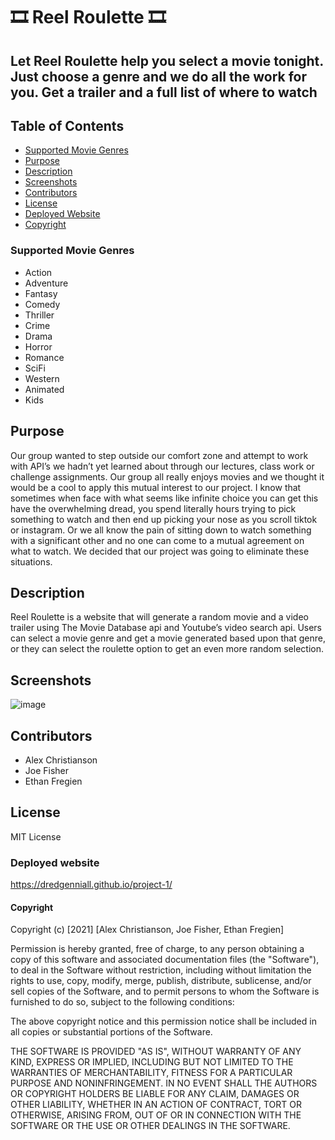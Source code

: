 # 🎞️ Reel Roulette 🎞️

## Let Reel Roulette help you select a movie tonight. Just choose a genre and we do all the work for you. Get a trailer and a full list of where to watch

## Table of Contents
- [Supported Movie Genres](#supported-movie-genres)
- [Purpose](#purpose)
- [Description](#description)
- [Screenshots](#screenshots)
- [Contributors](#contributors)
- [License](#license)
- [Deployed Website](#deployed-website)
- [Copyright](#copyright)

### Supported Movie Genres

- Action
- Adventure
- Fantasy
- Comedy
- Thriller
- Crime
- Drama
- Horror
- Romance
- SciFi
- Western
- Animated
- Kids

## Purpose
Our group wanted to step outside our comfort zone and attempt to work with API’s we hadn’t yet learned about through our lectures, class work or challenge assignments. Our group all really enjoys movies and we thought it would be a cool to apply this mutual interest to our project. I know that sometimes when face with what seems like infinite choice you can get this have the overwhelming dread, you spend literally hours trying to pick something to watch and then end up picking your nose as you scroll tiktok or instagram. Or we all know the pain of sitting down to watch something with a significant other and no one can come to a mutual agreement on what to watch. We decided that our project was going to eliminate these situations. 

## Description

Reel Roulette is a website that will generate a random movie and a video trailer using The Movie Database api and Youtube’s video search api. Users can select a movie genre and get a movie generated based upon that genre, or they can select the roulette option to get an even more random selection.

## Screenshots

![image](https://user-images.githubusercontent.com/87037136/137644482-3a44fe13-a17c-4c0d-9e8c-c98f0bdabd6b.png)


## Contributors
* Alex Christianson
* Joe Fisher
* Ethan Fregien


## License
MIT License

### Deployed website
https://dredgenniall.github.io/project-1/

#### Copyright
Copyright (c) [2021] [Alex Christianson, Joe Fisher, Ethan Fregien]

Permission is hereby granted, free of charge, to any person obtaining a copy
of this software and associated documentation files (the "Software"), to deal
in the Software without restriction, including without limitation the rights
to use, copy, modify, merge, publish, distribute, sublicense, and/or sell
copies of the Software, and to permit persons to whom the Software is
furnished to do so, subject to the following conditions:

The above copyright notice and this permission notice shall be included in all
copies or substantial portions of the Software.

THE SOFTWARE IS PROVIDED "AS IS", WITHOUT WARRANTY OF ANY KIND, EXPRESS OR
IMPLIED, INCLUDING BUT NOT LIMITED TO THE WARRANTIES OF MERCHANTABILITY,
FITNESS FOR A PARTICULAR PURPOSE AND NONINFRINGEMENT. IN NO EVENT SHALL THE
AUTHORS OR COPYRIGHT HOLDERS BE LIABLE FOR ANY CLAIM, DAMAGES OR OTHER
LIABILITY, WHETHER IN AN ACTION OF CONTRACT, TORT OR OTHERWISE, ARISING FROM,
OUT OF OR IN CONNECTION WITH THE SOFTWARE OR THE USE OR OTHER DEALINGS IN THE
SOFTWARE.
